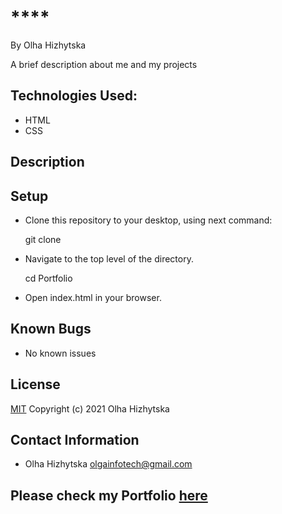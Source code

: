 # ****
By Olha Hizhytska

A brief description about me and my projects

## Technologies Used:

* HTML
* CSS

## Description

 

## Setup

- Clone this repository to your desktop, using next command:

  git clone 
- Navigate to the top level of the directory.

  cd Portfolio

- Open index.html in your browser.

## Known Bugs

- No known issues

## License

[MIT](https://en.wikipedia.org/wiki/MIT_License)
Copyright (c) 2021 Olha Hizhytska

## Contact Information

- Olha Hizhytska olgainfotech@gmail.com

## Please check my Portfolio [here]()